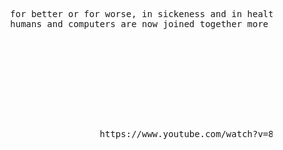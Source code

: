 <pre>










          for better or for worse, in sickeness and in health, till death do us part, 
          humans and computers are now joined together more durably than husbands and wives.  



                                                               ~ Freeman Dyson






                           https://www.youtube.com/watch?v=8xFLjUt2leM



































                                                                                                             .
</pre>
